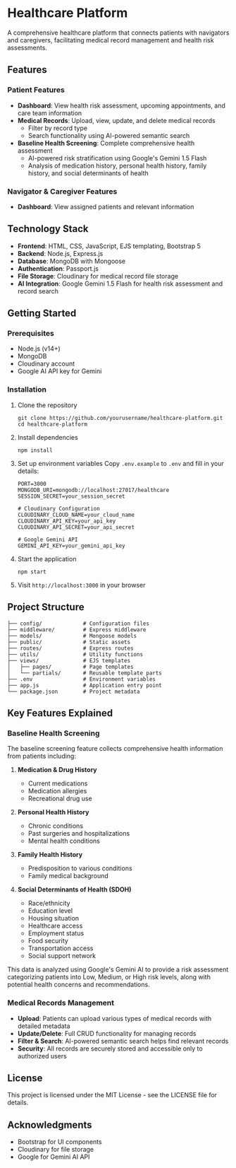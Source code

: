 # Healthcare Platform

A comprehensive healthcare platform that connects patients with navigators and caregivers, facilitating medical record management and health risk assessments.

## Features

### Patient Features

- **Dashboard**: View health risk assessment, upcoming appointments, and care team information
- **Medical Records**: Upload, view, update, and delete medical records
  - Filter by record type
  - Search functionality using AI-powered semantic search
- **Baseline Health Screening**: Complete comprehensive health assessment
  - AI-powered risk stratification using Google's Gemini 1.5 Flash
  - Analysis of medication history, personal health history, family history, and social determinants of health

### Navigator & Caregiver Features

- **Dashboard**: View assigned patients and relevant information

## Technology Stack

- **Frontend**: HTML, CSS, JavaScript, EJS templating, Bootstrap 5
- **Backend**: Node.js, Express.js
- **Database**: MongoDB with Mongoose
- **Authentication**: Passport.js
- **File Storage**: Cloudinary for medical record file storage
- **AI Integration**: Google Gemini 1.5 Flash for health risk assessment and record search

## Getting Started

### Prerequisites

- Node.js (v14+)
- MongoDB
- Cloudinary account
- Google AI API key for Gemini

### Installation

1. Clone the repository

   ```
   git clone https://github.com/yourusername/healthcare-platform.git
   cd healthcare-platform
   ```

2. Install dependencies

   ```
   npm install
   ```

3. Set up environment variables
   Copy `.env.example` to `.env` and fill in your details:

   ```
   PORT=3000
   MONGODB_URI=mongodb://localhost:27017/healthcare
   SESSION_SECRET=your_session_secret

   # Cloudinary Configuration
   CLOUDINARY_CLOUD_NAME=your_cloud_name
   CLOUDINARY_API_KEY=your_api_key
   CLOUDINARY_API_SECRET=your_api_secret

   # Google Gemini API
   GEMINI_API_KEY=your_gemini_api_key
   ```

4. Start the application

   ```
   npm start
   ```

5. Visit `http://localhost:3000` in your browser

## Project Structure

```
├── config/             # Configuration files
├── middleware/         # Express middleware
├── models/             # Mongoose models
├── public/             # Static assets
├── routes/             # Express routes
├── utils/              # Utility functions
├── views/              # EJS templates
│   ├── pages/          # Page templates
│   └── partials/       # Reusable template parts
├── .env                # Environment variables
├── app.js              # Application entry point
└── package.json        # Project metadata
```

## Key Features Explained

### Baseline Health Screening

The baseline screening feature collects comprehensive health information from patients including:

1. **Medication & Drug History**

   - Current medications
   - Medication allergies
   - Recreational drug use

2. **Personal Health History**

   - Chronic conditions
   - Past surgeries and hospitalizations
   - Mental health conditions

3. **Family Health History**

   - Predisposition to various conditions
   - Family medical background

4. **Social Determinants of Health (SDOH)**
   - Race/ethnicity
   - Education level
   - Housing situation
   - Healthcare access
   - Employment status
   - Food security
   - Transportation access
   - Social support network

This data is analyzed using Google's Gemini AI to provide a risk assessment categorizing patients into Low, Medium, or High risk levels, along with potential health concerns and recommendations.

### Medical Records Management

- **Upload**: Patients can upload various types of medical records with detailed metadata
- **Update/Delete**: Full CRUD functionality for managing records
- **Filter & Search**: AI-powered semantic search helps find relevant records
- **Security**: All records are securely stored and accessible only to authorized users

## License

This project is licensed under the MIT License - see the LICENSE file for details.

## Acknowledgments

- Bootstrap for UI components
- Cloudinary for file storage
- Google for Gemini AI API
